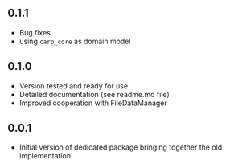 ## 0.1.1 
* Bug fixes
* using `carp_core` as domain model

## 0.1.0 
* Version tested and ready for use
* Detailed documentation (see readme.md file)
* Improved cooperation with FileDataManager

## 0.0.1
* Initial version of dedicated package bringing together the old implementation.
